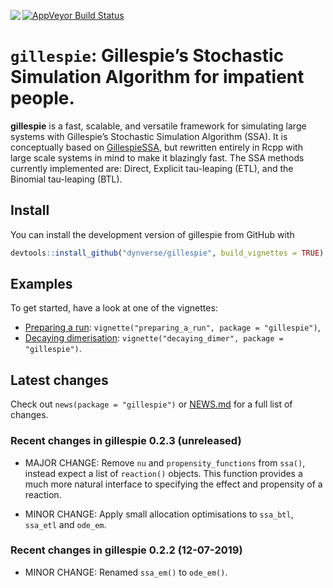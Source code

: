 
<!-- README.md is generated from README.Rmd. Please edit that file -->

<a href="https://travis-ci.org/dynverse/gillespie"><img src="https://travis-ci.org/dynverse/gillespie.svg" align="left"></a>
<a href="https://codecov.io/gh/dynverse/gillespie"> [![AppVeyor Build
Status](https://ci.appveyor.com/api/projects/status/github/dynverse/gillespie?branch=master&svg=true)](https://ci.appveyor.com/project/dynverse/gillespie)

# `gillespie`: Gillespie’s Stochastic Simulation Algorithm for impatient people.

**gillespie** is a fast, scalable, and versatile framework for simulating
large systems with Gillespie’s Stochastic Simulation Algorithm (SSA). It
is conceptually based on
[GillespieSSA](https://cran.r-project.org/web/packages/GillespieSSA/index.html),
but rewritten entirely in Rcpp with large scale systems in mind to make
it blazingly fast. The SSA methods currently implemented are: Direct,
Explicit tau-leaping (ETL), and the Binomial tau-leaping (BTL).

## Install

You can install the development version of gillespie from GitHub with

``` r
devtools::install_github("dynverse/gillespie", build_vignettes = TRUE)
```

## Examples

To get started, have a look at one of the vignettes:

  - [Preparing a run](vignettes/preparing_a_run.md):
    `vignette("preparing_a_run", package = "gillespie")`,
  - [Decaying dimerisation](vignettes/decaying_dimer.md):
    `vignette("decaying_dimer", package = "gillespie")`.

## Latest changes

Check out `news(package = "gillespie")` or [NEWS.md](inst/NEWS.md) for a
full list of
changes.

<!-- This section gets automatically generated from inst/NEWS.md, and also generates inst/NEWS -->

### Recent changes in gillespie 0.2.3 (unreleased)

  - MAJOR CHANGE: Remove `nu` and `propensity_functions` from `ssa()`,
    instead expect a list of `reaction()` objects. This function
    provides a much more natural interface to specifying the effect and
    propensity of a reaction.

  - MINOR CHANGE: Apply small allocation optimisations to `ssa_btl`,
    `ssa_etl` and `ode_em`.

### Recent changes in gillespie 0.2.2 (12-07-2019)

  - MINOR CHANGE: Renamed `ssa_em()` to `ode_em()`.
